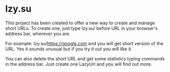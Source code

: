 # lzy.su #

This project has been created to offer a new way to create and manage short URLs. To create one, just type lzy.su/ before URL in your browser's address bar, wherever you are.

For example: lzy.su/https://google.com and you will get short version of the URL. Yes it sounds unusual but if you try it out you will like it.

You can also delete the short URL and get some statistics typing commands in the address bar. Just create one LazyUrl and you will find out more.
